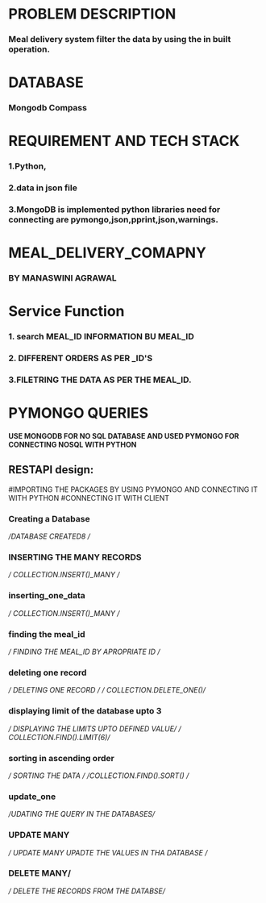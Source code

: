 # PROBLEM DESCRIPTION 
###  Meal delivery system filter the data by using the in built operation.

# DATABASE
###   Mongodb Compass


# REQUIREMENT AND TECH STACK
### 1.Python,
### 2.data in json file 
### 3.MongoDB is implemented python libraries need for connecting are pymongo,json,pprint,json,warnings.


# MEAL_DELIVERY_COMAPNY
###   BY MANASWINI AGRAWAL

# Service Function
### 1. search MEAL_ID INFORMATION BU MEAL_ID 
### 2. DIFFERENT ORDERS AS PER _ID'S
### 3.FILETRING THE DATA AS PER THE MEAL_ID.

# PYMONGO QUERIES
#### USE MONGODB FOR NO SQL DATABASE AND USED PYMONGO FOR CONNECTING NOSQL WITH PYTHON


## RESTAPI design:
#IMPORTING THE PACKAGES BY USING PYMONGO AND CONNECTING IT WITH PYTHON
#CONNECTING IT WITH CLIENT


### Creating a Database
 */DATABASE CREATED8 /*

### INSERTING THE MANY RECORDS
 */ COLLECTION.INSERT()_MANY /*
 
 ### inserting_one_data
 */  COLLECTION.INSERT()_MANY /*
 
 ### finding the meal_id
 */ FINDING THE MEAL_ID BY APROPRIATE ID /*
 
 ### deleting one record
 */ DELETING ONE RECORD /* 
 */  COLLECTION.DELETE_ONE()/*

### displaying limit of the database upto 3
*/ DISPLAYING THE LIMITS UPTO DEFINED VALUE/*
 */   COLLECTION.FIND().LIMIT(6)/*
    
### sorting in ascending order  
*/ SORTING THE DATA /*
*/COLLECTION.FIND().SORT() /*

### update_one
*/UDATING THE QUERY IN THE DATABASES/*
### UPDATE MANY
*/ UPDATE MANY UPADTE THE VALUES IN THA DATABASE /*

### DELETE MANY/
*/ DELETE THE RECORDS FROM THE DATABSE/*
